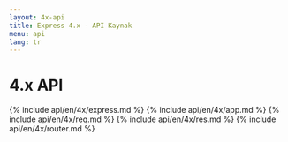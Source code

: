 ```yaml
---
layout: 4x-api
title: Express 4.x - API Kaynak
menu: api
lang: tr
---
```


<div id="api-doc" markdown="1">

  <h1>4.x API</h1>

{% include api/en/4x/express.md %}
{% include api/en/4x/app.md %}
{% include api/en/4x/req.md %}
{% include api/en/4x/res.md %}
{% include api/en/4x/router.md %}

</div>

